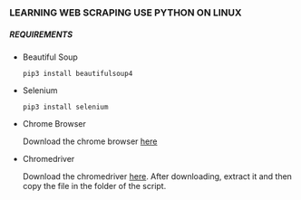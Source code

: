 ### LEARNING WEB SCRAPING USE PYTHON ON LINUX

##### REQUIREMENTS

* Beautiful Soup

  ```shell
  pip3 install beautifulsoup4
  ```

* Selenium
  
  ```shell
  pip3 install selenium
  ```

* Chrome Browser

  Download the chrome browser [here](https://www.google.co.id/chrome/?brand=YTUH&gclid=CjwKCAjw0dKXBhBPEiwA2bmObawYX3ke7vpHOFSIIojn2DPghoy9x1gaIjLmNHsPAcDjiGGL-Er_5hoCpwUQAvD_BwE&gclsrc=aw.ds)

* Chromedriver

  Download the chromedriver [here](https://chromedriver.chromium.org/downloads). After downloading, extract it and then copy the file in the folder of the script.

